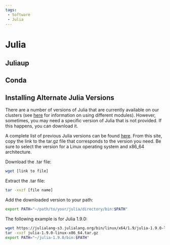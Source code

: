 ```yaml
---
tags:
 - Software
 - Julia
---
```


# Julia

## Juliaup

## Conda

## Installing Alternate Julia Versions

There are a number of versions of Julia that are currently available on our clusters (see [here](modules.md) for information on using different modules). However, sometimes, you may need a specific version of Julia that is not provided. If this happens, you can download it. 

A complete list of previous Julia versions can be found [here](https://julialang.org/downloads/oldreleases/). From this site, copy the link to the tar.gz file that corresponds to the version you need. Be sure to select the version for a Linux operating system and x86_64 architecture.


Download the .tar file:
```bash
wget [link to file]
```

Extract the .tar file:
```bash
tar -xvzf [file name]
```

Add the downloaded version to your path:
```bash
export PATH="~/path/to/your/julia/directory/bin:$PATH"
```


The following example is for Julia 1.9.0:
```bash
wget https://julialang-s3.julialang.org/bin/linux/x64/1.9/julia-1.9.0-linux-x86_64.tar.gz
tar -xvzf julia-1.9.0-linux-x86_64.tar.gz
export PATH="~/julia-1.9.0/bin:$PATH"
```
